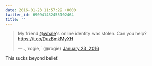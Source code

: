 ```yaml
---
date: 2016-01-23 11:57:29 +0000
twitter_id: 690941432455102464
title: ''
---
```


<blockquote class="twitter-tweet"><p lang="en" dir="ltr">My friend <a href="https://twitter.com/whale?ref_src=twsrc%5Etfw">@whale</a>&#39;s online identity was stolen. Can you help? <a href="https://t.co/DuzBmkMyXH">https://t.co/DuzBmkMyXH</a></p>&mdash; ˗ˏˋrogieˎˊ (@rogie) <a href="https://twitter.com/rogie/status/690923298826289152?ref_src=twsrc%5Etfw">January 23, 2016</a></blockquote>
<script async src="https://platform.twitter.com/widgets.js" charset="utf-8"></script>

This sucks beyond belief. 
